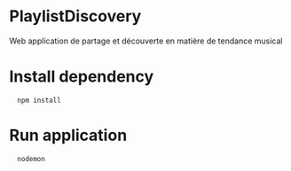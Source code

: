 # PlaylistDiscovery
Web application de partage et découverte en matière de tendance musical

# Install dependency
```
  npm install

```
# Run application
```
  nodemon

```
